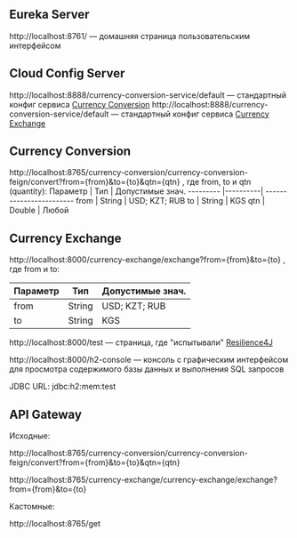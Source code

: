 ##  Eureka Server
http://localhost:8761/ — домашняя страница пользовательским интерфейсом

## Cloud Config Server

http://localhost:8888/currency-conversion-service/default — стандартный конфиг сервиса [Currency Conversion](#currency-conversion)
http://localhost:8888/currency-conversion-service/default — стандартный конфиг сервиса [Currency Exchange](#currency-exchange)

## Currency Conversion
http://localhost:8765/currency-conversion/currency-conversion-feign/convert?from={from}&to={to}&qtn={qtn} , где from, to и qtn (quantity):
Параметр | Тип 	   | Допустимые знач.
---------	   |----------| ------------------------
from  	 	   | String    | USD; KZT; RUB
to 	       	   | String    | KGS
qtn			   | Double | Любой

## Currency Exchange
http://localhost:8000/currency-exchange/exchange?from={from}&to={to} , где from и to:

Параметр | Тип 	   | Допустимые знач.
---------	   |----------| ------------------------
from  	 	   | String    | USD; KZT; RUB
to 	       	   | String    | KGS

http://localhost:8000/test — страница, где "испытывали" [Resilience4J](https://resilience4j.readme.io/docs)

http://localhost:8000/h2-console — консоль с графическим интерфейсом для просмотра содержимого базы данных и выполнения SQL запросов

JDBC URL: jdbc:h2:mem:test

## API Gateway
Исходные: 

http://localhost:8765/currency-conversion/currency-conversion-feign/convert?from={from}&to={to}&qtn={qtn}

http://localhost:8765/currency-exchange/currency-exchange/exchange?from={from}&to={to}

Кастомные:

http://localhost:8765/get

